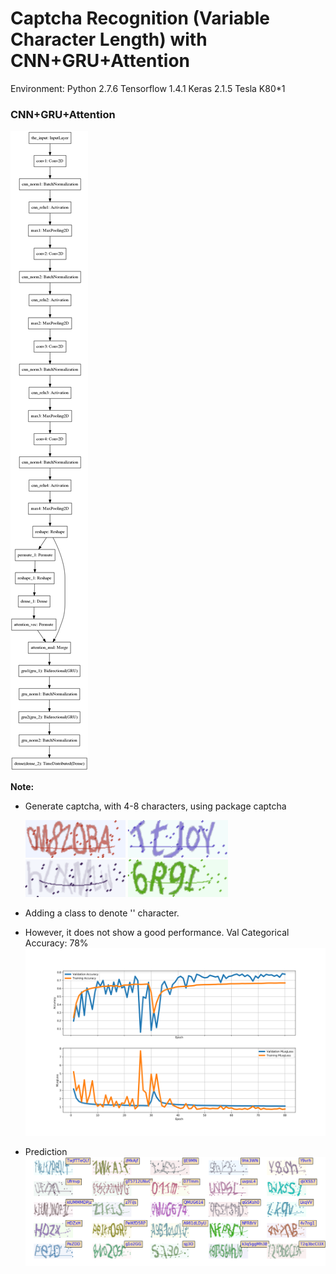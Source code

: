 # Captcha Recognition (Variable Character Length) with CNN+GRU+Attention	 

Environment: Python 2.7.6 Tensorflow 1.4.1 Keras 2.1.5 Tesla K80*1

### CNN+GRU+Attention

 ![model](https://github.com/CancanZhang/Captcha-Recognition/blob/master/CNN_GRU_Attention/img/model.png)


**Note:**

- Generate captcha, with 4-8 characters, using package captcha

  ![2](https://github.com/CancanZhang/Captcha-Recognition/blob/master/CNN_GRU_Attention/img/2.png)
  ![1](https://github.com/CancanZhang/Captcha-Recognition/blob/master/CNN_GRU_Attention/img/1.png)
  ![3](https://github.com/CancanZhang/Captcha-Recognition/blob/master/CNN_GRU_Attention/img/3.png)
  ![4](https://github.com/CancanZhang/Captcha-Recognition/blob/master/CNN_GRU_Attention/img/4.png)

- Adding a class to denote '' character.

- However, it does not show a good performance. Val Categorical Accuracy: 78%![hist](https://github.com/CancanZhang/Captcha-Recognition/blob/master/CNN_GRU_Attention/img/hist.png)

- Prediction![predict](https://github.com/CancanZhang/Captcha-Recognition/blob/master/CNN_GRU_Attention/img/predict.png)

